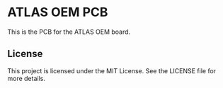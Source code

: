 # ATLAS OEM PCB

This is the PCB for the ATLAS OEM board.

## License

This project is licensed under the MIT License. See the LICENSE file for more details.